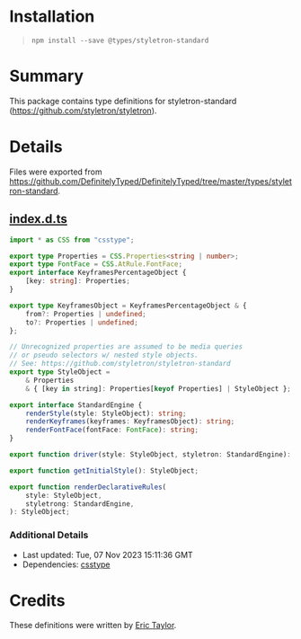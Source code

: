 # Installation
> `npm install --save @types/styletron-standard`

# Summary
This package contains type definitions for styletron-standard (https://github.com/styletron/styletron).

# Details
Files were exported from https://github.com/DefinitelyTyped/DefinitelyTyped/tree/master/types/styletron-standard.
## [index.d.ts](https://github.com/DefinitelyTyped/DefinitelyTyped/tree/master/types/styletron-standard/index.d.ts)
````ts
import * as CSS from "csstype";

export type Properties = CSS.Properties<string | number>;
export type FontFace = CSS.AtRule.FontFace;
export interface KeyframesPercentageObject {
    [key: string]: Properties;
}

export type KeyframesObject = KeyframesPercentageObject & {
    from?: Properties | undefined;
    to?: Properties | undefined;
};

// Unrecognized properties are assumed to be media queries
// or pseudo selectors w/ nested style objects.
// See: https://github.com/styletron/styletron-standard
export type StyleObject =
    & Properties
    & { [key in string]: Properties[keyof Properties] | StyleObject };

export interface StandardEngine {
    renderStyle(style: StyleObject): string;
    renderKeyframes(keyframes: KeyframesObject): string;
    renderFontFace(fontFace: FontFace): string;
}

export function driver(style: StyleObject, styletron: StandardEngine): string;

export function getInitialStyle(): StyleObject;

export function renderDeclarativeRules(
    style: StyleObject,
    styletrong: StandardEngine,
): StyleObject;

````

### Additional Details
 * Last updated: Tue, 07 Nov 2023 15:11:36 GMT
 * Dependencies: [csstype](https://npmjs.com/package/csstype)

# Credits
These definitions were written by [Eric Taylor](https://github.com/erictaylor).
